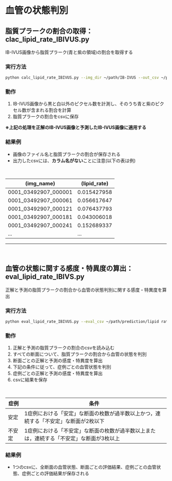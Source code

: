 # 血管の状態判別
## 脂質プラークの割合の取得：clac_lipid_rate_IBIVUS.py
IB-IVUS画像から脂質プラーク(青と紫の領域)の割合を取得する

### 実行方法
```bash
python calc_lipid_rate_IBIVUS.py --img_dir ~/path/IB-IVUS --out_csv ~/path/output/csv
```

### 動作
1. IB-IVUS画像から黒と白以外のピクセル数を計測し、そのうち青と紫のピクセル数が含まれる割合を計算
2. 脂質プラークの割合をcsvに保存

**※**上記の処理を**正解のIB-IVUS画像と予測したIB-IVUS画像に適用する**<br>

### 結果例
- 画像のファイル名と脂質プラークの割合が保存される
- 出力したcsvには、**カラム名がない**ことに注意(以下の表は例)
<br>

|(img_name)|(lipid_rate)|
|---|---|
|0001_03492907_000001|0.015427958|
|0001_03492907_000061|0.056617647|
|0001_03492907_000121|0.076437793|
|0001_03492907_000181|0.043006018|
|0001_03492907_000241|0.152689337|
|...|...|

----
<br>

## 血管の状態に関する感度・特異度の算出：eval_lipid_rate_IBIVS.py
正解と予測の脂質プラークの割合から血管の状態判別に関する感度・特異度を算出

### 実行方法
```bash
python eval_lipid_rate_IBIVUS.py --eval_csv ~/path/prediction/lipid rate/csv --gt_csv ~/path/ground-truth/lipid rate/csv --out_csv ~/path/output/csv
```

### 動作
1. 正解と予測の脂質プラークの割合のcsvを読み込む
2. すべての断面について、脂質プラークの割合から血管の状態を判別
3. 断面ごとの正解と予測の感度・特異度を算出
4. 下記の条件に従って、症例ごとの血管状態を判別
5. 症例ごとの正解と予測の感度・特異度を算出
6. csvに結果を保存

<br>

|症例|条件|
|---|---|
|安定|1症例における「安定」な断面の枚数が過半数以上かつ，連続する「不安定」な断面が2枚以下|
|不安定|1症例における「不安定」な断面の枚数が過半数以上または，連続する「不安定」な断面が3枚以上|


### 結果例
- 1つのcsvに、全断面の血管状態、断面ごとの評価結果、症例ごとの血管状態、症例ごとの評価結果が保存される

